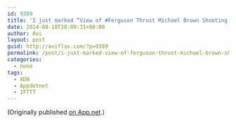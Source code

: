 ```yaml
---
id: 9389
title: 'I just marked “View of #Ferguson Thrust Michael Brown Shooting to National Attention” as a favorite in Readability. http://www.readability.com/articles/k01450cb'
date: 2014-08-18T20:09:31+00:00
author: Avi
layout: post
guid: http://aviflax.com/?p=9389
permalink: /post/i-just-marked-view-of-ferguson-thrust-michael-brown-shooting-to-national-attention-as-a-favorite-in-readability-httpwww-readability-comarticlesk01450cb/
categories:
  - none
tags:
  - ADN
  - Appdotnet
  - IFTTT
---
```

(Originally published [on App.net](http://alpha.app.net/aviflax/post/36952631).)